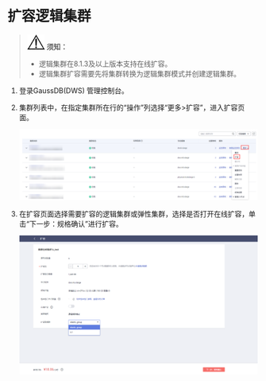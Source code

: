 # 扩容逻辑集群<a name="ZH-CN_TOPIC_0000001405636774"></a>

>![](public_sys-resources/icon-notice.gif) **须知：** 
>-   逻辑集群在8.1.3及以上版本支持在线扩容。
>-   逻辑集群扩容需要先将集群转换为逻辑集群模式并创建逻辑集群。

1.  登录GaussDB\(DWS\) 管理控制台。
2.  集群列表中，在指定集群所在行的“操作”列选择“更多\>扩容”，进入扩容页面。

    ![](figures/zh-cn_image_0000001455556997.png)

3.  在扩容页面选择需要扩容的逻辑集群或弹性集群，选择是否打开在线扩容，单击“下一步：规格确认”进行扩容。

    ![](figures/扩容-2-zn.png)


